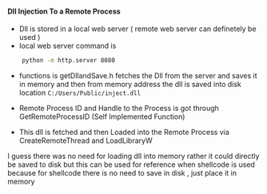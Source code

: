 #### Dll Injection To a Remote Process 

- Dll is stored in a local web server ( remote web server can definetely be used )
- local web server command is 
```bash
    python -m http.server 8080
```
- functions is getDllandSave.h fetches the Dll from the server and saves it in memory and then from memory address the dll is saved into disk location `C:/Users/Public/inject.dll`

- Remote Process ID and Handle to the Process is got through GetRemoteProcessID (Self Implemented Function)

- This dll is fetched and then Loaded into the Remote Process via CreateRemoteThread and LoadLibraryW 

I guess there was no need for loading dll into memory rather it could directly be saved to disk
but this can be used for reference when shellcode is used because for shellcode there is no need to save in disk , just place it in memory

